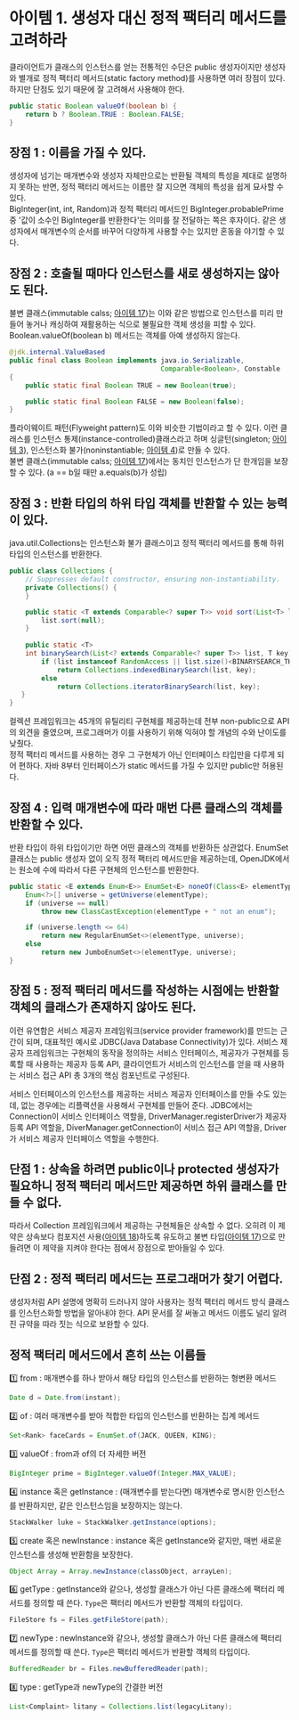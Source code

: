 # 아이템 1. 생성자 대신 정적 팩터리 메서드를 고려하라

클라이언트가 클래스의 인스턴스를 얻는 전통적인 수단은 public 생성자이지만 생성자와 별개로 정적 팩터리 메서드(static factory method)를 사용하면 여러 장점이 있다. 
하지만 단점도 있기 때문에 잘 고려해서 사용해야 한다.
```java
public static Boolean valueOf(boolean b) {
    return b ? Boolean.TRUE : Boolean.FALSE;
}
```
## 장점 1 : 이름을 가질 수 있다.
생성자에 넘기는 매개변수와 생성자 자체만으로는 반환될 객체의 특성을 제대로 설명하지 못하는 반면, 정적 팩터리 메서드는 이름만 잘 지으면 객체의 특성을 쉽게 묘사할 수 있다. </br>
BigInteger(int, int, Random)과 정적 팩터리 메서드인 BigInteger.probablePrime 중 '값이 소수인 BigInteger를 반환한다'는 의미를 잘 전달하는 쪽은 후자이다.
같은 생성자에서 매개변수의 순서를 바꾸어 다양하게 사용할 수는 있지만 혼동을 야기할 수 있다.

## 장점 2 : 호출될 때마다 인스턴스를 새로 생성하지는 않아도 된다.
불변 클래스(immutable calss; [아이템 17](item17.md))는 이와 같은 방법으로 인스턴스를 미리 만들어 놓거나 캐싱하여 재활용하는 식으로 불필요한 객체 생성을 피할 수 있다.
Boolean.valueOf(boolean b) 메서드는 객체를 아예 생성하지 않는다.

```java
@jdk.internal.ValueBased
public final class Boolean implements java.io.Serializable,
                                      Comparable<Boolean>, Constable
{
    public static final Boolean TRUE = new Boolean(true);

    public static final Boolean FALSE = new Boolean(false);
}

```
플라이웨이트 패턴(Flyweight pattern)도 이와 비슷한 기법이라고 할 수 있다.
이런 클래스를 인스턴스 통제(instance-controlled)클래스라고 하며 싱글턴(singleton; [아이템 3](item3.md)), 인스턴스화 불가(noninstantiable; [아이템 4](item4.md))로 만들 수 있다.</br>
불변 클래스(immutable calss; [아이템 17](item17.md))에서는 동치인 인스턴스가 단 한개임을 보장할 수 있다. (a == b일 때만 a.equals(b)가 성립)

## 장점 3 : 반환 타입의 하위 타입 객체를 반환할 수 있는 능력이 있다. 
java.util.Collections는 인스턴스화 불가 클래스이고 정적 팩터리 메서드를 통해 하위 타입의 인스턴스를 반환한다.

 ```java
 public class Collections {
     // Suppresses default constructor, ensuring non-instantiability.
     private Collections() {
     }
 
     public static <T extends Comparable<? super T>> void sort(List<T> list) {
         list.sort(null);
     }
  
     public static <T>
     int binarySearch(List<? extends Comparable<? super T>> list, T key) {
         if (list instanceof RandomAccess || list.size()<BINARYSEARCH_THRESHOLD)
             return Collections.indexedBinarySearch(list, key);
         else
             return Collections.iteratorBinarySearch(list, key);
    }
}
```
컬렉션 프레임워크는 45개의 유틸리티 구현체를 제공하는데 전부 non-public으로 API의 외견을 줄였으며, 프로그래머가 이를 사용하기 위해 익혀야 할 개념의 수와 난이도를 낮췄다.</br>
정적 팩터리 메서드를 사용하는 경우 그 구현체가 아닌 인터페이스 타입만을 다루게 되어 편하다.
자바 8부터 인터페이스가 static 메서드를 가질 수 있지만 public만 허용된다.

## 장점 4 : 입력 매개변수에 따라 매번 다른 클래스의 객체를 반환할 수 있다.
반환 타입이 하위 타입이기만 하면 어떤 클래스의 객체를 반환하든 상관없다.
EnumSet 클래스는 public 생성자 없이 오직 정적 팩터리 메서드만을 제공하는데, OpenJDK에서는 원소에 수에 따라서 다른 구현체의 인스턴스를 반환한다.

```java
public static <E extends Enum<E>> EnumSet<E> noneOf(Class<E> elementType) {
    Enum<?>[] universe = getUniverse(elementType);
    if (universe == null)
        throw new ClassCastException(elementType + " not an enum");

    if (universe.length <= 64)
        return new RegularEnumSet<>(elementType, universe);
    else
        return new JumboEnumSet<>(elementType, universe);
}

```

## 장점 5 : 정적 팩터리 메서드를 작성하는 시점에는 반환할 객체의 클래스가 존재하지 않아도 된다.
이런 유연함은 서비스 제공자 프레임워크(service provider framework)를 만드는 근간이 되며, 대표적인 예시로 JDBC(Java Database Connectivity)가 있다.
서비스 제공자 프레임워크는 구현체의 동작을 정의하는 서비스 인터페이스, 제공자가 구현체를 등록할 때 사용하는 제공자 등록 API, 클라이언트가 서비스의 인스턴스를 얻을 때 사용하는 서비스 접근 API 총 3개의 핵심 컴포넌트로 구성된다. </br>

서비스 인터페이스의 인스턴스를 제공하는 서비스 제공자 인터페이스를 만들 수도 있는데, 없는 경우에는 리플랙션을 사용해서 구현체를 만들어 준다.
JDBC에서는 Connection이 서비스 인터페이스 역할을, DriverManager.registerDriver가 제공자 등록 API 역할을, DiverManager.getConnection이 서비스 접근 API 역할을, Driver가 서비스 제공자 인터페이스 역할을 수행한다.

## 단점 1 : 상속을 하려면 public이나 protected 생성자가 필요하니 정적 팩터리 메서드만 제공하면 하위 클래스를 만들 수 없다.
따라서 Collection 프레임워크에서 제공하는 구현체들은 상속할 수 없다. 오히려 이 제약은 상속보다 컴포지션 사용([아이템 18](item18.md))하도록 유도하고 불변 타입([아이템 17](item17.md))으로 만들려면 이 제약을 지켜야 한다는 점에서 장점으로 받아들일 수 있다.

## 단점 2 : 정적 팩터리 메서드는 프로그래머가 찾기 어렵다.
생성자처럼 API 설명에 명확히 드러나지 않아 사용자는 정적 팩터리 메서드 방식 클래스를 인스턴스화할 방법을 알아내야 한다.
API 문서를 잘 써놓고 메서드 이름도 널리 알려진 규약을 따라 짓는 식으로 보완할 수 있다.

## 정적 팩터리 메서드에서 흔히 쓰는 이름들
1️⃣ from : 매개변수를 하나 받아서 해당 타입의 인스턴스를 반환하는 형변환 메서드
```java
Date d = Date.from(instant);
```
2️⃣ of : 여러 매개변수를 받아 적합한 타입의 인스턴스를 반환하는 집계 메서드
```java
Set<Rank> faceCards = EnumSet.of(JACK, QUEEN, KING);
```
3️⃣ valueOf : from과 of의 더 자세한 버전
```java
BigInteger prime = BigInteger.valueOf(Integer.MAX_VALUE);
```
4️⃣ instance 혹은 getInstance : (매개변수를 받는다면) 매개변수로 명시한 인스턴스를 반환하지만, 같은 인스턴스임을 보장하지는 않는다.
```java
StackWalker luke = StackWalker.getInstance(options);
```
5️⃣ create 혹은 newInstance : instance 혹은 getInstance와 같지만, 매번 새로운 인스턴스를 생성해 반환함을 보장한다.
```java
Object Array = Array.newInstance(classObject, arrayLen);
```
6️⃣ getType : getInstance와 같으나, 생성할 클래스가 아닌 다른 클래스에 팩터리 메서드를 정의할 때 쓴다. `Type`은 팩터리 메서드가 반환할 객체의 타입이다.
```java
FileStore fs = Files.getFileStore(path);
```
7️⃣ newType : newInstance와 같으나, 생성할 클래스가 아닌 다른 클래스에 팩터리 메서드를 정의할 때 쓴다. `Type`은 팩터리 메서드가 반환할 객체의 타입이다.
```java
BufferedReader br = Files.newBufferedReader(path);
```
8️⃣ type : getType과 newType의 간결한 버전
```java
List<Complaint> litany = Collections.list(legacyLitany);
```
